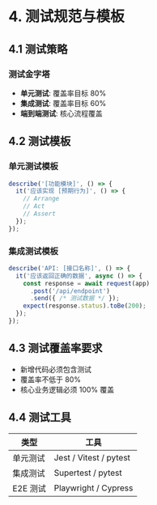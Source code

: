 # 4. 测试规范与模板

## 4.1 测试策略

### 测试金字塔
- **单元测试**: 覆盖率目标 80%
- **集成测试**: 覆盖率目标 60%
- **端到端测试**: 核心流程覆盖

## 4.2 测试模板

### 单元测试模板
```javascript
describe('[功能模块]', () => {
  it('应该实现 [预期行为]', () => {
    // Arrange
    // Act
    // Assert
  });
});
```

### 集成测试模板
```javascript
describe('API: [接口名称]', () => {
  it('应该返回正确的数据', async () => {
    const response = await request(app)
      .post('/api/endpoint')
      .send({ /* 测试数据 */ });
    expect(response.status).toBe(200);
  });
});
```

## 4.3 测试覆盖率要求

- 新增代码必须包含测试
- 覆盖率不低于 80%
- 核心业务逻辑必须 100% 覆盖

## 4.4 测试工具

| 类型 | 工具 |
| --- | --- |
| 单元测试 | Jest / Vitest / pytest |
| 集成测试 | Supertest / pytest |
| E2E 测试 | Playwright / Cypress |
